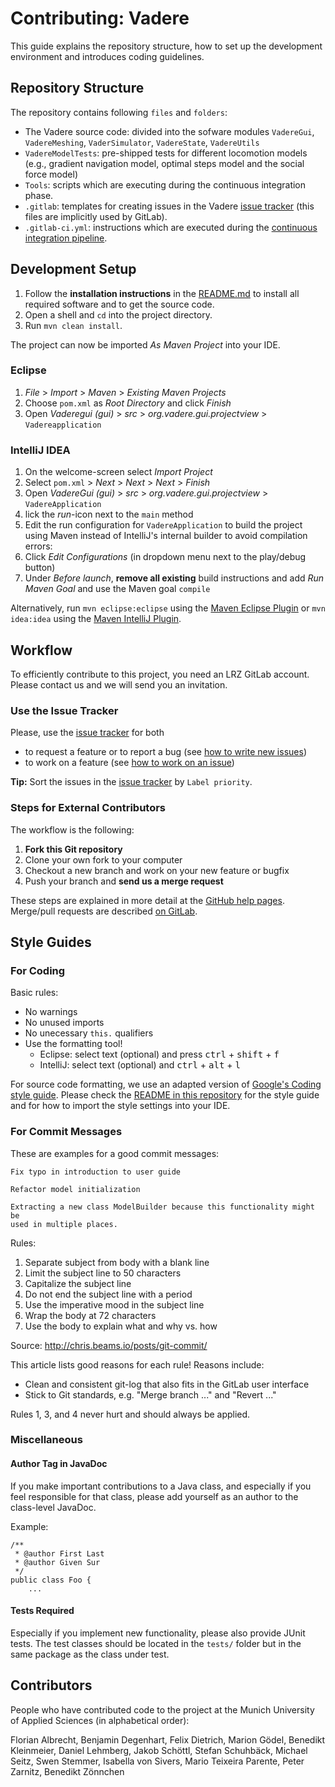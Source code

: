 # Contributing: Vadere

This guide explains the repository structure, how to set up the development environment and introduces coding guidelines.

## Repository Structure

The repository contains following `files` and `folders`:

- The Vadere source code: divided into the sofware modules `VadereGui`, `VadereMeshing`, `VaderSimulator`, `VadereState`, `VadereUtils`
- `VadereModelTests`: pre-shipped tests for different locomotion models (e.g., gradient navigation model, optimal steps model and the social force model)
- `Tools`: scripts which are executing during the continuous integration phase.
- `.gitlab`: templates for creating issues in the Vadere [issue tracker](https://gitlab.lrz.de/vadere/vadere/issues) (this files are implicitly used by GitLab).
- `.gitlab-ci.yml`: instructions which are executed during the [continuous integration pipeline](https://docs.gitlab.com/ee/ci/quick_start/).

## Development Setup

1. Follow the **installation instructions** in the [README.md](README.md) to install all required software and to get the source code.
2. Open a shell and `cd` into the project directory.
3. Run `mvn clean install`.

The project can now be imported *As Maven Project* into your IDE.

### Eclipse

1. *File* > *Import* > *Maven* > *Existing Maven Projects*
2. Choose `pom.xml` as *Root Directory* and click *Finish*
3. Open *Vaderegui (gui)* > *src* > *org.vadere.gui.projectview* > `Vadereapplication`

### IntelliJ IDEA

1. On the welcome-screen select *Import Project*
2. Select `pom.xml` > *Next* > *Next* > *Next* > *Finish*
3. Open *VadereGui (gui)* > *src* > *org.vadere.gui.projectview* > `VadereApplication`
4. lick the *run*-icon next to the `main` method
5. Edit the run configuration for `VadereApplication` to build the project using Maven instead of IntelliJ's internal builder to avoid compilation errors:
6. Click *Edit Configurations* (in dropdown menu next to the play/debug button)
7. Under *Before launch*, **remove all existing** build instructions and add *Run Maven Goal* and use the Maven goal `compile`

Alternatively, run `mvn eclipse:eclipse` using the [Maven Eclipse Plugin](http://maven.apache.org/plugins/maven-eclipse-plugin/usage.html) or `mvn idea:idea` using the [Maven IntelliJ Plugin](http://maven.apache.org/plugins/maven-idea-plugin/).

## Workflow

To efficiently contribute to this project, you need an LRZ GitLab account.
Please contact us and we will send you an invitation.

### Use the Issue Tracker

Please, use the [issue tracker](https://gitlab.lrz.de/vadere/vadere/issues) for both

- to request a feature or to report a bug (see [how to write new issues](https://gitlab.lrz.de/vadere/vadere/issues/179))
- to work on a feature (see [how to work on an issue](https://gitlab.lrz.de/vadere/vadere/issues/184))

**Tip:** Sort the issues in the [issue tracker](https://gitlab.lrz.de/vadere/vadere/issues) by `Label priority`.

### Steps for External Contributors

The workflow is the following:

1. **Fork this Git repository**
2. Clone your own fork to your computer
3. Checkout a new branch and work on your new feature or bugfix
4. Push your branch and **send us a merge request**

These steps are explained in more detail at the
[GitHub help pages](https://help.github.com/articles/fork-a-repo/).
Merge/pull requests are described [on GitLab](https://about.gitlab.com/2014/09/29/gitlab-flow/#mergepull-requests-with-gitlab-flow).

## Style Guides

### For Coding

Basic rules:

- No warnings
- No unused imports
- No unecessary `this.` qualifiers
- Use the formatting tool!
  - Eclipse: select text (optional) and press <kbd>ctrl</kbd> + <kbd>shift</kbd> + <kbd>f</kbd>
  - IntelliJ: select text (optional) and <kbd>ctrl</kbd> + <kbd>alt</kbd> + <kbd>l</kbd>

For source code formatting, we use an adapted version of
[Google's Coding style guide](https://google.github.io/styleguide/javaguide.html).
Please check the [README in this repository](https://gitlab.lrz.de/vadere/styleguide)
for the style guide and for how to import the style settings into your IDE.

### For Commit Messages

These are examples for a good commit messages:

```
Fix typo in introduction to user guide
```

```
Refactor model initialization

Extracting a new class ModelBuilder because this functionality might be
used in multiple places.
```

Rules:

1. Separate subject from body with a blank line
2. Limit the subject line to 50 characters
3. Capitalize the subject line
4. Do not end the subject line with a period
5. Use the imperative mood in the subject line
6. Wrap the body at 72 characters
7. Use the body to explain what and why vs. how

Source: http://chris.beams.io/posts/git-commit/

This article lists good reasons for each rule!
Reasons include:

 - Clean and consistent git-log that also fits in the GitLab user interface
 - Stick to Git standards, e.g. "Merge branch ..." and "Revert ..."

Rules 1, 3, and 4 never hurt and should always be applied.

### Miscellaneous

#### Author Tag in JavaDoc

If you make important contributions to a Java class, and especially if you feel
responsible for that class, please add yourself as an author to the class-level
JavaDoc.

Example:

```
/**
 * @author First Last
 * @author Given Sur
 */
public class Foo {
    ...
```

#### Tests Required

Especially if you implement new functionality, please also provide JUnit tests.
The test classes should be located in the `tests/` folder but in the same
package as the class under test.

## Contributors

People who have contributed code to the project at the Munich University of Applied Sciences (in alphabetical order):

Florian Albrecht, Benjamin Degenhart, Felix Dietrich, Marion Gödel, Benedikt Kleinmeier, Daniel Lehmberg, Jakob Schöttl, Stefan Schuhbäck, Michael Seitz, Swen Stemmer, Isabella von Sivers, Mario Teixeira Parente, Peter Zarnitz, Benedikt Zönnchen
